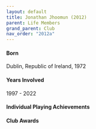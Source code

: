```yaml
---
layout: default
title: Jonathan Jhoomun (2012)
parent: Life Members
grand_parent: Club
nav_order: "2012a"
---
```


#### Born

Dublin, Republic of Ireland, 1972


#### Years Involved

1997 - 2022

#### Individual Playing Achievements


#### Club Awards
